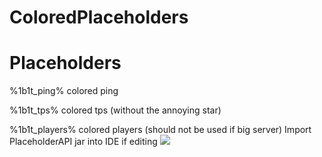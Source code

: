 # ColoredPlaceholders

# Placeholders
%1b1t_ping% colored ping


%1b1t_tps% colored tps (without the annoying star)


%1b1t_players% colored players (should not be used if big server)
Import PlaceholderAPI jar into IDE if editing
<img src="https://read-my-man.ga/L9kvVwnoPZ.png">
